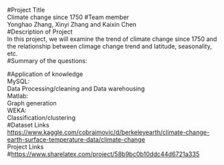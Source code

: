 #Project Title<br>
Climate change since 1750
#Team member<br>
Yonghao Zhang, Xinyi Zhang and Kaixin Chen<br>
#Description of Project<br>
In this project, we will examine the trend of climate change since 1750 and the relationship between climage change trend and latitude, seasonality, etc.<br>
#Summary of the questions:<br>

#Application of knowledge<br>
MySQL:<br>
Data Processing/cleaning and Data warehousing<br>
Matlab:<br>
Graph generation<br>
WEKA:<br>
Classification/clustering<br>
#Dataset Links<br>
https://www.kaggle.com/cobraimovic/d/berkeleyearth/climate-change-earth-surface-temperature-data/climate-change<br>
Project Links<br>
#https://www.sharelatex.com/project/58b9bc0b10ddc44d6721a335<br>

